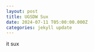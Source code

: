 ```yaml
---
layout: post
title: UGSDW Sux
date: 2024-07-11 T05:00:00.000Z
categories: jekyll update
---
```

it sux
